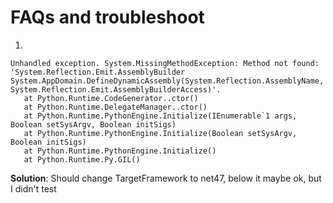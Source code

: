 # FAQs and troubleshoot

1. 

```
Unhandled exception. System.MissingMethodException: Method not found: 'System.Reflection.Emit.AssemblyBuilder System.AppDomain.DefineDynamicAssembly(System.Reflection.AssemblyName, System.Reflection.Emit.AssemblyBuilderAccess)'.
   at Python.Runtime.CodeGenerator..ctor()
   at Python.Runtime.DelegateManager..ctor()
   at Python.Runtime.PythonEngine.Initialize(IEnumerable`1 args, Boolean setSysArgv, Boolean initSigs)
   at Python.Runtime.PythonEngine.Initialize(Boolean setSysArgv, Boolean initSigs)
   at Python.Runtime.PythonEngine.Initialize()
   at Python.Runtime.Py.GIL()
```

**Solution**: Should change TargetFramework to net47, below it maybe ok, but I didn't test